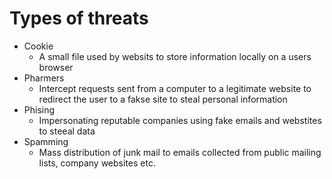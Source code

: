 # Types of threats

- Cookie
    - A small file used by websits to store information locally on a users browser
- Pharmers
    - Intercept requests sent from a computer to a legitimate website to redirect the user to a fakse site to steal personal information
- Phising
    - Impersonating reputable companies using fake emails and webstites to steeal data
- Spamming
    - Mass distribution of junk mail to emails collected from public mailing lists, company websites etc.

